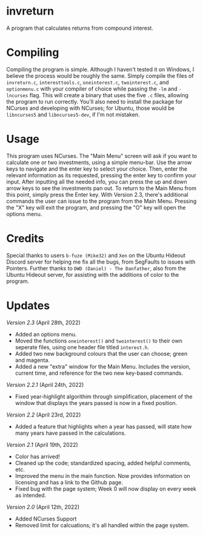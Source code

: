 # invreturn
A program that calculates returns from compound interest.

# Compiling
Compiling the program is simple. Although I haven't tested it on Windows, I believe the process would be roughly the same. Simply compile the files of ``invreturn.c``, ``interesttools.c``, ``oneinterest.c``, ``twointerest.c``, and ``optionmenu.c`` with your compiler of choice while passing the ``-lm`` and ``-lncurses`` flag. This will create a binary that uses the five ``.c`` files, allowing the program to run correctly. You'll also need to install the package for NCurses and developing with NCurses; for Ubuntu, those would be ``libncurses5`` and ``libncurses5-dev``, if I'm not mistaken.

# Usage
This program uses NCurses. The "Main Menu" screen will ask if you want to calculate one or two investments, using a simple menu-bar. Use the arrow keys to navigate and the enter key to select your choice. Then, enter the relevant information as its requested, pressing the enter key to confirm your input. After inputting all the needed info, you can press the up and down arrow keys to see the investments pan out. To return to the Main Menu from this point, simply press the Enter key.
With Version 2.3, there's additional commands the user can issue to the program from the Main Menu. Pressing the "X" key will exit the program, and pressing the "O" key will open the options menu.

# Credits
Special thanks to users ``b-fuze (Mike32)`` and ``Xen`` on the Ubuntu Hideout Discord server for helping me fix all the bugs, from SegFaults to issues with Pointers. Further thanks to ``DWD (Daniel) - The Danfather``, also from the Ubuntu Hideout server, for assisting with the additions of color to the program.

# Updates
_Version 2.3_ (April 28th, 2022)
- Added an options menu.
- Moved the functions ``oneinterest()`` and ``twointerest()`` to their own seperate files, using one header file titled ``interest.h``.
- Added two new background colours that the user can choose; green and magenta.
- Added a new "extra" window for the Main Menu. Includes the version, current time, and reference for the two new key-based commands.

_Version 2.2.1_ (April 24th, 2022)
- Fixed year-highlight algorithim through simplification, placement of the window that displays the years passed is now in a fixed position.

_Version 2.2_ (April 23rd, 2022)
- Added a feature that highlights when a year has passed, will state how many years have passed in the calculations.

_Version 2.1_ (April 19th, 2022)
- Color has arrived!
- Cleaned up the code; standardized spacing, added helpful comments, etc.
- Improved the menu in the main function. Now provides information on licensing and has a link to the Github page.
- Fixed bug with the page system; Week 0 will now display on every week as intended.

_Version 2.0_ (April 12th, 2022)
- Added NCurses Support
- Removed limit for calcuations; it's all handled within the page system.
